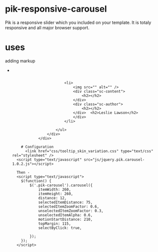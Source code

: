 # pik-responsive-carousel
Pik is a responsive slider which you included on your template. It is totaly responsive and all major browser support.

# uses
  adding markup
  				<div class="pik-carousel">
					<div class="pik-carousel-wrapper">
						<ul class="pik-carousel-container">
							<li>
								<img src="" alt="" />
								<div class="sc-content">
									<h2></h2>
								</div>
								<div class="sc-author">
									<h2></h2>
								</div>
							</li>

							<li>
								<img src="" alt="" />
								<div class="sc-content">
									<h2></h2>
								</div>
								<div class="sc-author">
									<h2></h2>
								</div>	<h2>Leslie Lawson</h2>
								</div>
							</li>

						</ul>
					</div>
				</div>
		
		# Configuration
		  <link href="css/tooltip_skin_variation.css" type="text/css" rel="stylesheet" />
      <script type="text/javascript" src="js/jquery.pik.carousel-1.0.2.js"></script>
      
      Then - 
      <script type="text/javascript">
      	$(function() {
      		$('.pik-carousel').carousel({
      			itemWidth: 260,
      			itemHeight: 260,
      			distance: 12,
      			selectedItemDistance: 75,
      			selectedItemZoomFactor: 0.6,
      			unselectedItemZoomFactor: 0.3,
      			unselectedItemAlpha: 0.6,
      			motionStartDistance: 210,
      			topMargin: 115,
      			selectByClick: true,
      			
      		});
      	});	
      </script>
